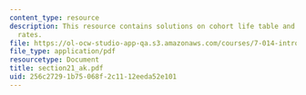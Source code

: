 ```yaml
---
content_type: resource
description: This resource contains solutions on cohort life table and replacement
  rates.
file: https://ol-ocw-studio-app-qa.s3.amazonaws.com/courses/7-014-introductory-biology-spring-2005/256c27291b75068f2c1112eeda52e101_section21_ak.pdf
file_type: application/pdf
resourcetype: Document
title: section21_ak.pdf
uid: 256c2729-1b75-068f-2c11-12eeda52e101
---
```

